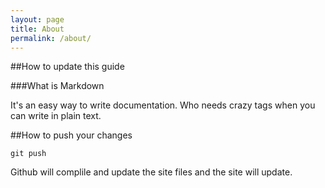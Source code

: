 ```yaml
---
layout: page
title: About
permalink: /about/
---
```



##How to update this guide

###What is Markdown

It's an easy way to write documentation. Who needs crazy tags when you can write in plain text.


##How to push your changes

    git push

Github will complile and update the site files and the site will update.
